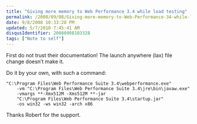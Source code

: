 ```yaml
---
title: "Giving more memory to Web Performance 3.4 while load testing"
permalink: /2008/09/08/Giving-more-memory-to-Web-Performance-34-while-load-testing/
date: 9/8/2008 10:33:28 PM
updated: 5/7/2010 7:45:41 AM
disqusIdentifier: 20080908103328
tags: ["Note to self"]
---
```

First do not trust their documentation! The launch anywhere (lax) file change doesn’t make it.

Do it by your own, with such a command:
<!-- more -->

```
"C:\Program Files\Web Performance Suite 3.4\webperformance.exe"
    -vm "C:\Program Files\Web Performance Suite 3.4\jre\bin\javaw.exe"
    -vmargs **-Xmx512M -Xms512M **-jar
    "C:\Program Files\Web Performance Suite 3.4\startup.jar"
    -os win32 -ws win32 -arch x86
```

Thanks Robert for the support.
